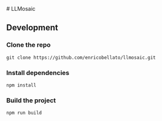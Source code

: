 # LLMosaic

## Development

### Clone the repo
```
git clone https://github.com/enricobellato/llmosaic.git
```

### Install dependencies
```
npm install
```

### Build the project
```
npm run build
```